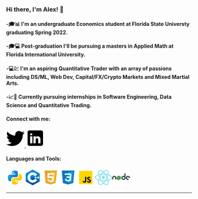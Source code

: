 ### Hi there, I'm Alex! 👋

#### -🎓📊 I'm an undergraduate Economics student at Florida State Universty graduating Spring 2022.

#### -🎓💻 Post-graduation I'll be pursuing a masters in Applied Math at Florida International University.

#### -💻💹 I'm an aspiring Quantitative Trader with an array of passions including DS/ML, Web Dev, Capital/FX/Crypto Markets and Mixed Martial Arts.

#### -📈🧮 Currently pursuing internships in Software Engineering, Data Science and Quantitative Trading.

#### Connect with me:
<a href="https://twitter.com/CTE_Capital">
         <img src="twitter.png">
      </a>
<a href="https://www.linkedin.com/in/alexander-fernandez-3077ab18b/">
         <img src="linkedin.png">
      </a>

#### Languages and Tools:
<img src='python.png'><img src='c++.png'><img src='html.png'><img src='css.png'><img src='js.png'><img src='react.png'><img src='node.png'>

---





